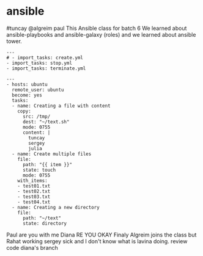 # ansible
#tuncay
@algreim
paul
This Ansible class for batch 6
We learned about ansible-playbooks and ansible-galaxy (roles) and we learned about ansible tower.
```
---
# - import_tasks: create.yml
- import_tasks: stop.yml
- import_tasks: terminate.yml
```
```
---
- hosts: ubuntu
  remote_user: ubuntu
  become: yes
  tasks:
  - name: Creating a file with content
    copy:
      src: /tmp/
      dest: "~/text.sh"
      mode: 0755
      content: |
        tuncay
        sergey
        julia
  - name: Create multiple files
    file: 
      path: "{{ item }}"
      state: touch
      mode: 0755
    with_items:
    - test01.txt
    - test02.txt
    - test03.txt
    - test04.txt
  - name: Creating a new directory
    file:
      path: "~/text"
      state: directory
```

Paul are you with me
Diana RE YOU OKAY
Finaly Algreim joins the class but Rahat working sergey sick and I don't know what is lavina doing. 
review code
diana's branch 